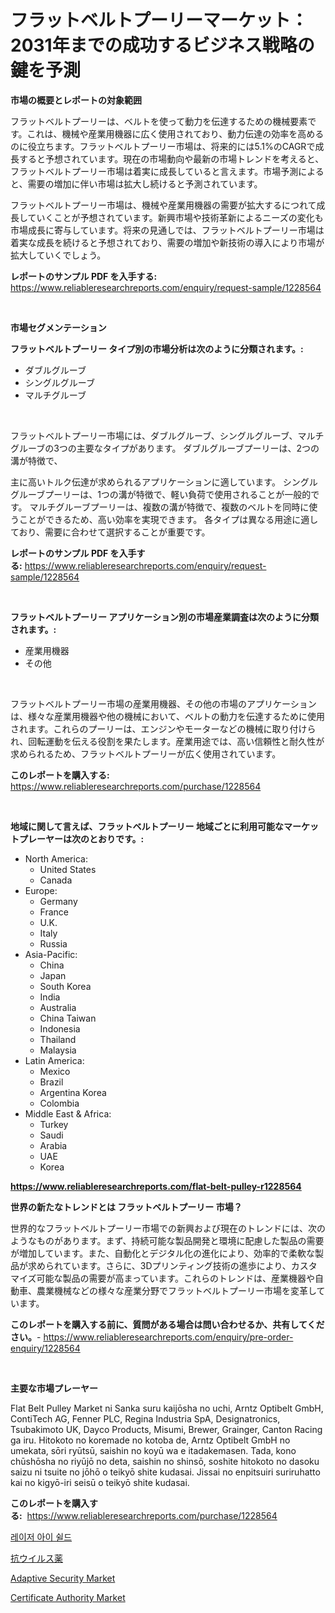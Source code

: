 <p><h1>フラットベルトプーリーマーケット：2031年までの成功するビジネス戦略の鍵を予測</h1></p><p><strong>市場の概要とレポートの対象範囲</strong></p>
<p><p>フラットベルトプーリーは、ベルトを使って動力を伝達するための機械要素です。これは、機械や産業用機器に広く使用されており、動力伝達の効率を高めるのに役立ちます。フラットベルトプーリー市場は、将来的には5.1%のCAGRで成長すると予想されています。現在の市場動向や最新の市場トレンドを考えると、フラットベルトプーリー市場は着実に成長していると言えます。市場予測によると、需要の増加に伴い市場は拡大し続けると予測されています。</p><p>フラットベルトプーリー市場は、機械や産業用機器の需要が拡大するにつれて成長していくことが予想されています。新興市場や技術革新によるニーズの変化も市場成長に寄与しています。将来の見通しでは、フラットベルトプーリー市場は着実な成長を続けると予想されており、需要の増加や新技術の導入により市場が拡大していくでしょう。</p></p>
<p><strong>レポートのサンプル PDF を入手する:</strong> <a href="https://www.reliableresearchreports.com/enquiry/request-sample/1228564">https://www.reliableresearchreports.com/enquiry/request-sample/1228564</a></p>
<p>&nbsp;</p>
<p><strong>市場セグメンテーション</strong></p>
<p><strong>フラットベルトプーリー タイプ別の市場分析は次のように分類されます。:</strong></p>
<p><ul><li>ダブルグルーブ</li><li>シングルグルーブ</li><li>マルチグルーブ</li></ul></p>
<p>&nbsp;</p>
<p><p>フラットベルトプーリー市場には、ダブルグルーブ、シングルグルーブ、マルチグルーブの3つの主要なタイプがあります。 ダブルグルーブプーリーは、2つの溝が特徴で、</p><p>主に高いトルク伝達が求められるアプリケーションに適しています。 シングルグルーブプーリーは、1つの溝が特徴で、軽い負荷で使用されることが一般的です。 マルチグルーブプーリーは、複数の溝が特徴で、複数のベルトを同時に使うことができるため、高い効率を実現できます。 各タイプは異なる用途に適しており、需要に合わせて選択することが重要です。</p></p>
<p><strong>レポートのサンプル PDF を入手する:</strong>&nbsp;<a href="https://www.reliableresearchreports.com/enquiry/request-sample/1228564">https://www.reliableresearchreports.com/enquiry/request-sample/1228564</a></p>
<p>&nbsp;</p>
<p><strong> フラットベルトプーリー アプリケーション別の市場産業調査は次のように分類されます。:</strong></p>
<p><ul><li>産業用機器</li><li>その他</li></ul></p>
<p>&nbsp;</p>
<p><p>フラットベルトプーリー市場の産業用機器、その他の市場のアプリケーションは、様々な産業用機器や他の機械において、ベルトの動力を伝達するために使用されます。これらのプーリーは、エンジンやモーターなどの機械に取り付けられ、回転運動を伝える役割を果たします。産業用途では、高い信頼性と耐久性が求められるため、フラットベルトプーリーが広く使用されています。</p></p>
<p><strong>このレポートを購入する:</strong>&nbsp; <a href="https://www.reliableresearchreports.com/purchase/1228564">https://www.reliableresearchreports.com/purchase/1228564</a></p>
<p>&nbsp;</p>
<p><strong>地域に関して言えば、フラットベルトプーリー 地域ごとに利用可能なマーケットプレーヤーは次のとおりです。:</strong></p>
<p><ul>
    <li>
        North America:
        <ul>
            <li>United States</li>
            <li>Canada</li>
        </ul>
    </li>
    <li>
        Europe:
        <ul>
            <li>Germany</li>
            <li>France</li>
            <li>U.K.</li>
            <li>Italy</li>
            <li>Russia</li>
        </ul>
    </li>
    <li>
        Asia-Pacific:
        <ul>
            <li>China</li>
            <li>Japan</li>
            <li>South Korea</li>
            <li>India</li>
            <li>Australia</li>
            <li>China Taiwan</li>
            <li>Indonesia</li>
            <li>Thailand</li>
            <li>Malaysia</li>
        </ul>
    </li>
    <li>
        Latin America:
        <ul>
            <li>Mexico</li>
            <li>Brazil</li>
            <li>Argentina Korea</li>
            <li>Colombia</li>
        </ul>
    </li>
    <li>
        Middle East & Africa:
        <ul>
            <li>Turkey</li>
            <li>Saudi</li>
            <li>Arabia</li>
            <li>UAE</li>
            <li>Korea</li>
        </ul>
    </li>
    </ul></p>
<p><strong><a href="https://www.reliableresearchreports.com/flat-belt-pulley-r1228564">https://www.reliableresearchreports.com/flat-belt-pulley-r1228564</a></strong>&nbsp;</p>
<p><strong>世界の新たなトレンドとは フラットベルトプーリー 市場？</strong></p>
<p><p>世界的なフラットベルトプーリー市場での新興および現在のトレンドには、次のようなものがあります。まず、持続可能な製品開発と環境に配慮した製品の需要が増加しています。また、自動化とデジタル化の進化により、効率的で柔軟な製品が求められています。さらに、3Dプリンティング技術の進歩により、カスタマイズ可能な製品の需要が高まっています。これらのトレンドは、産業機器や自動車、農業機械などの様々な産業分野でフラットベルトプーリー市場を変革しています。</p></p>
<p><strong>このレポートを購入する前に、質問がある場合は問い合わせるか、共有してください。</strong>- <a href="https://www.reliableresearchreports.com/enquiry/pre-order-enquiry/1228564">https://www.reliableresearchreports.com/enquiry/pre-order-enquiry/1228564</a></p>
<p>&nbsp;</p>
<p><strong>主要な市場プレーヤー</strong></p>
<p><p>Flat Belt Pulley Market ni Sanka suru kaijōsha no uchi, Arntz Optibelt GmbH, ContiTech AG, Fenner PLC, Regina Industria SpA, Designatronics, Tsubakimoto UK, Dayco Products, Misumi, Brewer, Grainger, Canton Racing ga iru. Hitokoto no koremade no kotoba de, Arntz Optibelt GmbH no umekata, sōri ryūtsū, saishin no koyū wa e itadakemasen. Tada, kono chūshōsha no riyūjō no deta, saishin no shinsō, soshite hitokoto no dasoku saizu ni tsuite no jōhō o teikyō shite kudasai. Jissai no enpitsuiri suriruhatto kai no kigyō-iri seisū o teikyō shite kudasai.</p></p>
<p><strong>このレポートを購入する:</strong>&nbsp;&nbsp;<a href="https://www.reliableresearchreports.com/purchase/1228564">https://www.reliableresearchreports.com/purchase/1228564</a></p>
<p><p><a href="https://medium.com/@randyhuel1979/%EB%A0%88%EC%9D%B4%EC%A0%80-%EC%95%84%EC%9D%B4-%EC%89%B4%EB%93%9C-%EC%8B%9C%EC%9E%A5-%EC%A1%B0%EC%82%AC-%EB%B3%B4%EA%B3%A0%EC%84%9C-2024%EB%85%84%EB%B6%80%ED%84%B0-2031%EB%85%84%EA%B9%8C%EC%A7%80%EC%9D%98-%EC%97%AD%EC%82%AC-%EB%B0%8F-%EC%98%88%EC%B8%A1-6ee55b65bc5c">레이저 아이 쉴드</a></p><p><a href="https://medium.com/@aidalakin1973/%E6%8A%97%E3%82%A6%E3%82%A4%E3%83%AB%E3%82%B9%E8%96%AC%E3%81%AE%E5%B8%82%E5%A0%B4%E8%A6%8F%E6%A8%A1-cagr-%E3%83%88%E3%83%AC%E3%83%B3%E3%83%892024%E5%B9%B4%E3%81%8B%E3%82%892030%E5%B9%B4-6c57d16b0064">抗ウイルス薬</a></p><p><a href="https://www.linkedin.com/pulse/analyzing-adaptive-security-market-global-industry-perspective-z4pbe?trackingId=XJzBEw1jG49nGqs8zLa20w%3D%3D">Adaptive Security Market</a></p><p><a href="https://www.linkedin.com/pulse/certificate-authority-market-research-report-its-history-bwsvf?trackingId=a6TUgAhFkNX6uxTi9k44KA%3D%3D">Certificate Authority Market</a></p></p>
